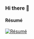 ### Hi there 👋
#### Résumé

[![Résumé](https://raw.githubusercontent.com/posquit0/Awesome-CV/master/examples/resume-0.png)](https://github.com/prabha1729/prabha1729/blob/master/Resume_Prabhakar_SDE.pdf) 


